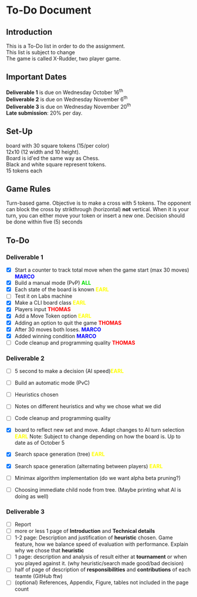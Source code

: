 # To-Do Document
## Introduction
This is a To-Do list in order to do the assignment.    
This list is subject to change    
The game is called X-Rudder, two player game.

## Important Dates
__Deliverable 1__ is due on Wednesday October 16<sup>th</sup>    
__Deliverable 2__ is due on Wednesday November 6<sup>th</sup>    
__Deliverable 3__ is due on Wednesday November 20<sup>th</sup>    
__Late submission__: 20% per day.

## Set-Up
board with 30 square tokens (15/per color)    
12x10 (12 width and 10 height).    
Board is id'ed the same way as Chess.    
Black and white square represent tokens.    
15 tokens each

## Game Rules
Turn-based game. Objective is to make a cross with 5 tokens. The opponent can block the cross by strikthrough (horizontal) __not__ vertical. When it is your turn, you can either move your token or insert a new one. Decision should be done within five (5) seconds

## To-Do
### Deliverable 1
- [X] Start a counter to track total move when the game start (max 30 moves) <font color=blue><b>MARCO</b></font>
- [X] Build a manual mode (PvP) <font color=gren><b>ALL</b></font>
- [X] Each state of the board is known <font color=yellow><b>EARL</b></font>
- [ ] Test it on Labs machine
- [X] Make a CLI board class <font color=yellow><b>EARL</b></font>
- [X] Players input <font color=red><b>THOMAS</b></font>
- [X] Add a Move Token option <font color=yellow><b>EARL</b></font>
- [X] Adding an option to quit the game <font color=red><b>THOMAS</b></font>
- [X] After 30 moves both loses. <font color=blue><b>MARCO</b></font>
- [X] Added winning condition <font color=blue><b>MARCO</b></font> 
- [ ] Code cleanup and programming quality <font color=red><b>THOMAS</b></font>

### Deliverable 2
- [ ] 5 second to make a decision (AI speed)<font color=yellow><b>EARL</b></font>
- [ ] Build an automatic mode (PvC)
- [ ] Heuristics chosen
- [ ] Notes on different heuristics and why we chose what we did
- [ ] Code cleanup and programming quality
- [X] board to reflect new set and move. Adapt changes to AI turn selection <font color=yellow><b>EARL</b></font> Note: Subject to change depending on how the board is. Up to date as of October 5
- [X] Search space generation (tree) <font color=yellow><b>EARL</b></font>
- [X] Search space generation (alternating between players) <font color=yellow><b>EARL</b></font>
- [ ] Minimax algorithm implementation (do we want alpha beta pruning?)
- [ ] Choosing immediate child node from tree. (Maybe printing what AI is doing as well)


### Deliverable 3
- [ ] Report 
- [ ] more or less 1 page of __Introduction__ and __Technical details__
- [ ] 1-2 page: Description and justification of __heuristic__ chosen. Game feature, how we balance speed of evaluation with performance. Explain why we chose that __heuristic__
- [ ] 1 page: description and analysis of result either at __tournament__ or when you played against it. (why heuristic/search made good/bad decision)
- [ ] half of page of description of __responsibilities__ and __contributions__ of each teamte (GitHub ftw)
- [ ] (optional) References, Appendix, Figure, tables not included in the page count

